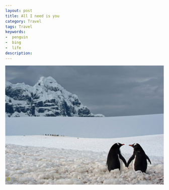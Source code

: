 ```yaml
---
layout: post
title: All I need is you
category: Travel
tags: Travel
keywords:
-  penguin
-  bing
-  life
description:
---
```


![1](/images/sweet_penguin.jpg)
